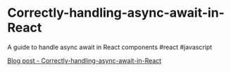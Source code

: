 # Correctly-handling-async-await-in-React
A guide to handle async await in React components #react #javascript

[Blog post - Correctly-handling-async-await-in-React](https://dev.to/alexandrudanpop/correctly-handling-async-await-in-react-components-4h74)
